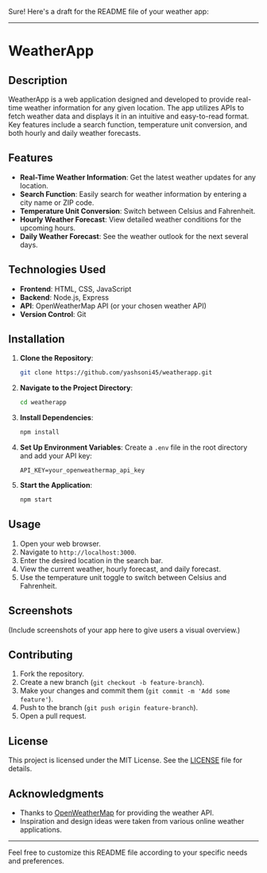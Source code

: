 Sure! Here's a draft for the README file of your weather app:

---

# WeatherApp

## Description

WeatherApp is a web application designed and developed to provide real-time weather information for any given location. The app utilizes APIs to fetch weather data and displays it in an intuitive and easy-to-read format. Key features include a search function, temperature unit conversion, and both hourly and daily weather forecasts.

## Features

- **Real-Time Weather Information**: Get the latest weather updates for any location.
- **Search Function**: Easily search for weather information by entering a city name or ZIP code.
- **Temperature Unit Conversion**: Switch between Celsius and Fahrenheit.
- **Hourly Weather Forecast**: View detailed weather conditions for the upcoming hours.
- **Daily Weather Forecast**: See the weather outlook for the next several days.

## Technologies Used

- **Frontend**: HTML, CSS, JavaScript
- **Backend**: Node.js, Express
- **API**: OpenWeatherMap API (or your chosen weather API)
- **Version Control**: Git

## Installation

1. **Clone the Repository**: 
    ```bash
    git clone https://github.com/yashsoni45/weatherapp.git
    ```
2. **Navigate to the Project Directory**:
    ```bash
    cd weatherapp
    ```
3. **Install Dependencies**:
    ```bash
    npm install
    ```
4. **Set Up Environment Variables**: 
    Create a `.env` file in the root directory and add your API key:
    ```
    API_KEY=your_openweathermap_api_key
    ```
5. **Start the Application**:
    ```bash
    npm start
    ```

## Usage

1. Open your web browser.
2. Navigate to `http://localhost:3000`.
3. Enter the desired location in the search bar.
4. View the current weather, hourly forecast, and daily forecast.
5. Use the temperature unit toggle to switch between Celsius and Fahrenheit.

## Screenshots

(Include screenshots of your app here to give users a visual overview.)

## Contributing

1. Fork the repository.
2. Create a new branch (`git checkout -b feature-branch`).
3. Make your changes and commit them (`git commit -m 'Add some feature'`).
4. Push to the branch (`git push origin feature-branch`).
5. Open a pull request.

## License

This project is licensed under the MIT License. See the [LICENSE](LICENSE) file for details.

## Acknowledgments

- Thanks to [OpenWeatherMap](https://openweathermap.org/) for providing the weather API.
- Inspiration and design ideas were taken from various online weather applications.

---

Feel free to customize this README file according to your specific needs and preferences.
